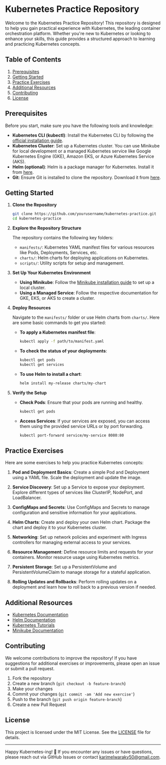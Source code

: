 
# Kubernetes Practice Repository

Welcome to the Kubernetes Practice Repository! This repository is designed to help you gain practical experience with Kubernetes, the leading container orchestration platform. Whether you're new to Kubernetes or looking to enhance your skills, this guide provides a structured approach to learning and practicing Kubernetes concepts.

## Table of Contents

1. [Prerequisites](#prerequisites)
2. [Getting Started](#getting-started)
3. [Practice Exercises](#practice-exercises)
4. [Additional Resources](#additional-resources)
5. [Contributing](#contributing)
6. [License](#license)

## Prerequisites

Before you start, make sure you have the following tools and knowledge:

- **Kubernetes CLI (kubectl)**: Install the Kubernetes CLI by following the [official installation guide](https://kubernetes.io/docs/tasks/tools/install-kubectl/).
- **Kubernetes Cluster**: Set up a Kubernetes cluster. You can use Minikube for local development or a managed Kubernetes service like Google Kubernetes Engine (GKE), Amazon EKS, or Azure Kubernetes Service (AKS).
- **Helm (optional)**: Helm is a package manager for Kubernetes. Install it from [here](https://helm.sh/docs/intro/install/).
- **Git**: Ensure Git is installed to clone the repository. Download it from [here](https://git-scm.com/downloads).

## Getting Started

1. **Clone the Repository**

   ```bash
   git clone https://github.com/yourusername/kubernetes-practice.git
   cd kubernetes-practice
   ```

2. **Explore the Repository Structure**

   The repository contains the following key folders:

   - `manifests/`: Kubernetes YAML manifest files for various resources like Pods, Deployments, Services, etc.
   - `charts/`: Helm charts for deploying applications on Kubernetes.
   - `scripts/`: Utility scripts for setup and management.

3. **Set Up Your Kubernetes Environment**

   - **Using Minikube**: Follow the [Minikube installation guide](https://minikube.sigs.k8s.io/docs/start/) to set up a local cluster.
   - **Using a Managed Service**: Follow the respective documentation for GKE, EKS, or AKS to create a cluster.

4. **Deploy Resources**

   Navigate to the `manifests/` folder or use Helm charts from `charts/`. Here are some basic commands to get you started:

   - **To apply a Kubernetes manifest file**:

     ```bash
     kubectl apply -f path/to/manifest.yaml
     ```

   - **To check the status of your deployments**:

     ```bash
     kubectl get pods
     kubectl get services
     ```

   - **To use Helm to install a chart**:

     ```bash
     helm install my-release charts/my-chart
     ```

5. **Verify the Setup**

   - **Check Pods**: Ensure that your pods are running and healthy.

     ```bash
     kubectl get pods
     ```

   - **Access Services**: If your services are exposed, you can access them using the provided service URLs or by port forwarding.

     ```bash
     kubectl port-forward service/my-service 8080:80
     ```

## Practice Exercises

Here are some exercises to help you practice Kubernetes concepts:

1. **Pod and Deployment Basics**: Create a simple Pod and Deployment using a YAML file. Scale the deployment and update the image.

2. **Service Discovery**: Set up a Service to expose your deployment. Explore different types of services like ClusterIP, NodePort, and LoadBalancer.

3. **ConfigMaps and Secrets**: Use ConfigMaps and Secrets to manage configuration and sensitive information for your applications.

4. **Helm Charts**: Create and deploy your own Helm chart. Package the chart and deploy it to your Kubernetes cluster.

5. **Networking**: Set up network policies and experiment with Ingress controllers for managing external access to your services.

6. **Resource Management**: Define resource limits and requests for your containers. Monitor resource usage using Kubernetes metrics.

7. **Persistent Storage**: Set up a PersistentVolume and PersistentVolumeClaim to manage storage for a stateful application.

8. **Rolling Updates and Rollbacks**: Perform rolling updates on a deployment and learn how to roll back to a previous version if needed.

## Additional Resources

- [Kubernetes Documentation](https://kubernetes.io/docs/home/)
- [Helm Documentation](https://helm.sh/docs/)
- [Kubernetes Tutorials](https://kubernetes.io/docs/tutorials/)
- [Minikube Documentation](https://minikube.sigs.k8s.io/docs/)

## Contributing

We welcome contributions to improve the repository! If you have suggestions for additional exercises or improvements, please open an issue or submit a pull request.

1. Fork the repository
2. Create a new branch (`git checkout -b feature-branch`)
3. Make your changes
4. Commit your changes (`git commit -am 'Add new exercise'`)
5. Push to the branch (`git push origin feature-branch`)
6. Create a new Pull Request

## License

This project is licensed under the MIT License. See the [LICENSE](LICENSE) file for details.

---

Happy Kubernetes-ing! 🌟 If you encounter any issues or have questions, please reach out via GitHub Issues or contact karimelwaraky50@gmail.com.
